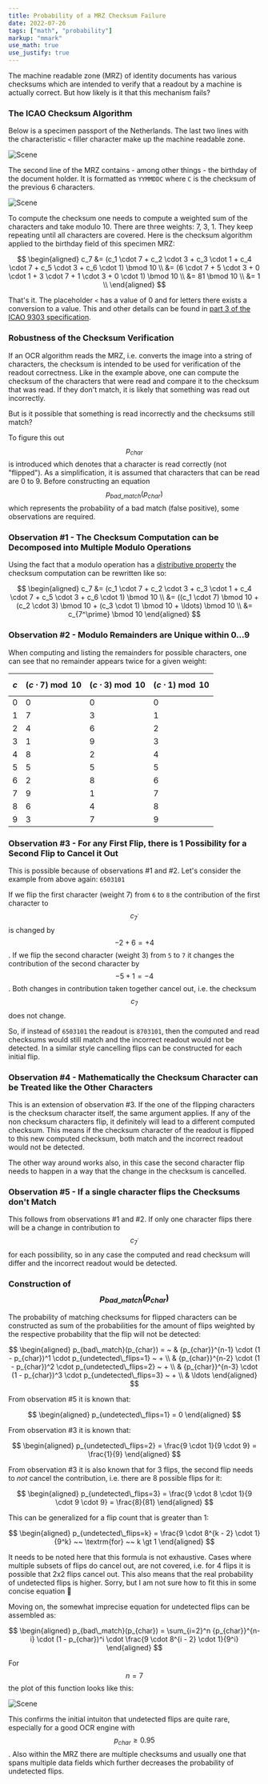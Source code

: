 ```yaml
---
title: Probability of a MRZ Checksum Failure
date: 2022-07-26
tags: ["math", "probability"]
markup: "mmark"
use_math: true
use_justify: true
---
```


The machine readable zone (MRZ) of identity documents has various checksums which are intended to verify that a readout by a machine is actually correct. But how likely is it that this mechanism fails?

<!--more-->



### The ICAO Checksum Algorithm

Below is a specimen passport of the Netherlands. The last two lines with the characteristic `<` filler character make up the machine readable zone.

![Scene](data/dutch_passport_2014_specimen.jpg)


The second line of the MRZ contains - among other things - the birthday of the document holder. It is formatted as `YYMMDDC` where `C` is the checksum of the previous 6 characters.

![Scene](data/dutch_passport_2014_specimen_mrz_birthday.jpg)

To compute the checksum one needs to compute a weighted sum of the characters and take modulo 10. There are three weights: 7, 3, 1. They keep repeating until all characters are covered. Here is the checksum algorithm applied to the birthday field of this specimen MRZ:

$$
\begin{aligned}
c_7 &= (c_1 \cdot 7 + c_2 \cdot 3 + c_3 \cdot 1 + c_4 \cdot 7 + c_5 \cdot 3 + c_6 \cdot 1) \bmod 10 \\
 &= (6 \cdot 7 + 5 \cdot 3 + 0 \cdot 1 + 3 \cdot 7 + 1 \cdot 3 + 0 \cdot 1) \bmod 10 \\
 &= 81 \bmod 10 \\
 &= 1 \\
\end{aligned}
$$

That's it. The placeholder `<` has a value of 0 and for letters there exists a conversion to a value. This and other details can be found in [part 3 of the ICAO 9303 specification](https://www.icao.int/publications/Documents/9303_p3_cons_en.pdf).



### Robustness of the Checksum Verification

If an OCR algorithm reads the MRZ, i.e. converts the image into a string of characters, the checksum is intended to be used for verification of the readout correctness. Like in the example above, one can compute the checksum of the characters that were read and compare it to the checksum that was read. If they don't match, it is likely that something was read out incorrectly.

But is it possible that something is read incorrectly and the checksums still match?

To figure this out $$p_{char}$$ is introduced which denotes that a character is read correctly (not "flipped"). As a simplification, it is assumed that characters that can be read are 0 to 9. Before constructing an equation $$p_{bad\_match}(p_{char})$$ which represents the probability of a bad match (false positive), some observations are required.



### Observation #1 - The Checksum Computation can be Decomposed into Multiple Modulo Operations

Using the fact that a modulo operation has a [distributive property](https://math.stackexchange.com/a/2164001) the checksum computation can be rewritten like so:

$$
\begin{aligned}
c_7 &= (c_1 \cdot 7 + c_2 \cdot 3 + c_3 \cdot 1 + c_4 \cdot 7 + c_5 \cdot 3 + c_6 \cdot 1) \bmod 10 \\
 &= ((c_1 \cdot 7) \bmod 10 + (c_2 \cdot 3) \bmod 10 + (c_3 \cdot 1) \bmod 10 + \ldots) \bmod 10 \\
 &= c_{7^\prime} \bmod 10
\end{aligned}
$$



### Observation #2 - Modulo Remainders are Unique within 0...9

When computing and listing the remainders for possible characters, one can see that no remainder appears twice for a given weight:

| $$c$$ | $$(c \cdot 7) \bmod 10$$            | $$(c \cdot 3) \bmod 10$$            | $$(c \cdot 1) \bmod 10$$            |
| ----- | ----------------------------------- | ----------------------------------- | ----------------------------------- |
| 0     | 0                                   | 0                                   | 0                                   |
| 1     | 7                                   | 3                                   | 1                                   |
| 2     | 4                                   | 6                                   | 2                                   |
| 3     | 1                                   | 9                                   | 3                                   |
| 4     | 8                                   | 2                                   | 4                                   |
| 5     | 5                                   | 5                                   | 5                                   |
| 6     | 2                                   | 8                                   | 6                                   |
| 7     | 9                                   | 1                                   | 7                                   |
| 8     | 6                                   | 4                                   | 8                                   |
| 9     | 3                                   | 7                                   | 9                                   |



### Observation #3 - For any First Flip, there is 1 Possibility for a Second Flip to Cancel it Out

This is possible because of observations #1 and #2. Let's consider the example from above again: `6503101`

If we flip the first character (weight 7) from `6` to `8` the contribution of the first character to $$c_{7^\prime}$$ is changed by $$-2 + 6 = +4$$. If we flip the second character (weight 3) from `5` to `7` it changes the contribution of the second character by $$-5 + 1 = -4$$. Both changes in contribution taken together cancel out, i.e. the checksum $$c_7$$ does not change.

So, if instead of `6503101` the readout is `8703101`, then the computed and read checksums would still match and the incorrect readout would not be detected. In a similar style cancelling flips can be constructed for each initial flip.



### Observation #4 - Mathematically the Checksum Character can be Treated like the Other Characters

This is an extension of observation #3. If the one of the flipping characters is the checksum character itself, the same argument applies. If any of the non checksum characters flip, it definitely will lead to a different computed checksum. This means if the checksum character of the readout is flipped to this new computed checksum, both match and the incorrect readout would not be detected.

The other way around works also, in this case the second character flip needs to happen in a way that the change in the checksum is cancelled.



### Observation #5 - If a single character flips the Checksums don't Match

This follows from observations #1 and #2. If only one character flips there will be a change in contribution to $$c_{7^\prime}$$ for each possibility, so in any case the computed and read checksum will differ and the incorrect readout would be detected.



### Construction of $$p_{bad\_match}(p_{char})$$

The probability of matching checksums for flipped characters can be constructed as sum of the probabilities for the amount of flips weighted by the respective probability that the flip will not be detected:


$$
\begin{aligned}
p_{bad\_match}(p_{char}) = ~ & {p_{char}}^{n-1} \cdot (1 - p_{char})^1 \cdot p_{undetected\_flips=1} ~ + \\
& {p_{char}}^{n-2} \cdot (1 - p_{char})^2 \cdot p_{undetected\_flips=2} ~ + \\
& {p_{char}}^{n-3} \cdot (1 - p_{char})^3 \cdot p_{undetected\_flips=3} ~ + \\
& \ldots
\end{aligned}
$$

From observation #5 it is known that:

$$
\begin{aligned}
p_{undetected\_flips=1} = 0
\end{aligned}
$$

From observation #3 it is known that:

$$
\begin{aligned}
p_{undetected\_flips=2} = \frac{9 \cdot 1}{9 \cdot 9} = \frac{1}{9}
\end{aligned}
$$

From observation #3 it is also known that for 3 flips, the second flip needs to _not_ cancel the contribution, i.e. there are 8 possible flips for it:

$$
\begin{aligned}
p_{undetected\_flips=3} = \frac{9 \cdot 8 \cdot 1}{9 \cdot 9 \cdot 9} = \frac{8}{81}
\end{aligned}
$$

This can be generalized for a flip count that is greater than 1:

$$
\begin{aligned}
p_{undetected\_flips=k} = \frac{9 \cdot 8^{k - 2} \cdot 1}{9^k} ~~ \textrm{for} ~~ k \gt 1
\end{aligned}
$$

It needs to be noted here that this formula is not exhaustive. Cases where multiple subsets of flips do cancel out, are not covered, i.e. for 4 flips it is possible that 2x2 flips cancel out. This also means that the real probability of undetected flips is higher. Sorry, but I am not sure how to fit this in some concise equation :slightly_frowning_face:

Moving on, the somewhat imprecise equation for undetected flips can be assembled as:

$$
\begin{aligned}
p_{bad\_match}(p_{char}) = \sum_{i=2}^n {p_{char}}^{n-i} \cdot (1 - p_{char})^i \cdot \frac{9 \cdot 8^{i - 2} \cdot 1}{9^i}
\end{aligned}
$$

For $$n = 7$$ the plot of this function looks like this:

![Scene](data/p_bad_match.svg)


This confirms the initial intuiton that undetected flips are quite rare, especially for a good OCR engine with $$p_{char} \geq 0.95$$. Also within the MRZ there are multiple checksums and usually one that spans multiple data fields which further decreases the probability of undetected flips.



